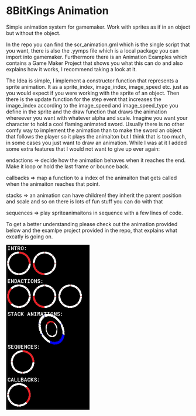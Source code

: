 # 8BitKings Animation
Simple animation system for gamemaker. Work with sprites as if in an object but without the object.

In the repo you can find the scr_animation.gml which is the single script that you want, there is also the .yymps file which is a local package you can import into gamemaker.
Furthermore there is an Animation Examples which contains a Game Maker Project that shows you what this can do and also explains how it works, I recommend taking a look at it.

The Idea is simple, I implement a constructor function that represents a sprite animation. It as a sprite_index, image_index, image_speed etc. just as you would expect if you were working with the sprite of an object. Then there is the update function for the step event that increases the image_index according to the image_speed and image_speed_type you define in the sprite and the draw function that draws the animation whereever you want with whatever alpha and scale.
Imagine you want your character to hold a cool flaming animated sword. Usually there is no other comfy way to implement the animation than to make the sword an object that follows the player so it plays the animaiton but I think that is too much, in some cases you just want to draw an animation.
While I was at it I added some extra features that I would not want to give up ever again:

endactions => decide how the animation behaves when it reaches the end. Make it loop or hold the last frame or bounce back.

callbacks => map a function to a index of the animaiton that gets called when the animaiton reaches that point.

stacks => an animation can have children! they inherit the parent position and scale and so on there is lots of fun stuff you can do with that

sequences => play spriteanimaitons in sequence with a few lines of code.

To get a better understanding please check out the animation provided below and the examlpe project provided in the repo, that explains what excatly is going on.

![](https://github.com/8BitKing/8BitKings-Animation/blob/main/examples.gif)
